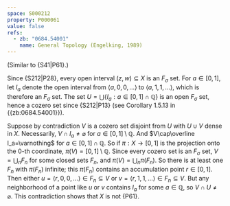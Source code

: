 ```yaml
---
space: S000212
property: P000061
value: false
refs:
  - zb: "0684.54001"
    name: General Topology (Engelking, 1989)
---
```


(Similar to {S41|P61}.)

Since {S212|P28},
every open interval $(z,w)\subseteq X$ is an $F_\sigma$ set.
For $a\in[0,1]$, let  $I_a$ denote the open interval
from $\left<a,0,0,\dots\right>$ to $\left<a,1,1,\dots\right>$, which is therefore an $F_\sigma$ set.
The set $U=\bigcup\{I_a:a\in[0,1]\cap\mathbb Q\}$ is an open $F_\sigma$ set,
hence a cozero set since {S212|P13}
(see Corollary 1.5.13 in {{zb:0684.54001}}).

Suppose by contradiction $V$ is a cozero set disjoint from $U$ with $U\cup V$ dense in $X$.
Necessarily, $V\cap I_a\ne\varnothing$ for $a\in[0,1]\setminus\mathbb Q$.
And $V\cap\overline I_a=\varnothing$ for $a\in[0,1]\cap\mathbb Q$.
So if $\pi:X\to[0,1]$ is the projection onto the $0$-th coordinate,
$\pi(V)=[0,1]\setminus\mathbb Q$.
Since every cozero set is an $F_\sigma$ set, $V=\bigcup_n F_n$ for some closed sets $F_n$,
and $\pi(V)=\bigcup_n\pi(F_n)$.
So there is at least one $F_n$ with $\pi(F_n)$ infinite; this $\pi(F_n)$ contains an accumulation point $r \in [0, 1]$.
Then either $u=\left<r,0,0,\dots\right>\in F_n\subseteq V$ or $v=\left<r,1,1,\dots\right>\in F_n\subseteq V$.
But any neighborhood of a point like $u$ or $v$ contains $I_a$ for some $a\in\mathbb Q$, so $V\cap U\ne\varnothing$.
This contradiction shows that $X$ is not {P61}.
